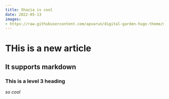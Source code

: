 ```yaml
---
title: Shazia is cool
date: 2022-05-13
images: 
- https://raw.githubusercontent.com/apvarun/digital-garden-hugo-theme/main/images/digital-garden-logo.png
---
```


# THis is a new article

## It supports markdown

### This is a level 3 heading

_so_ _cool_